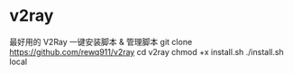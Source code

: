 # v2ray
最好用的 V2Ray 一键安装脚本 &amp; 管理脚本
git clone https://github.com/rewq911/v2ray
cd v2ray
chmod +x install.sh
./install.sh local
